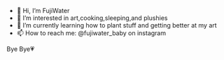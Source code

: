 - 👋 Hi, I’m FujiWater
- 👀 I’m interested in art,cooking,sleeping,and plushies
- 🌱 I’m currently learning how to plant stuff and getting better at my art
- 📫 How to reach me: @fujiwater_baby on instagram

Bye Bye💗

<!---
FujiWaterMamas/FujiWaterMamas is a ✨ special ✨ repository because its `README.md` (this file) appears on your GitHub profile.
You can click the Preview link to take a look at your changes.
--->
